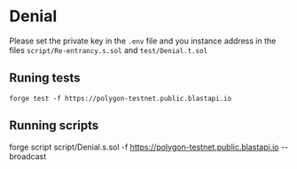 # Denial

Please set the private key in the `.env` file and you instance address in the files `script/Re-entrancy.s.sol` and `test/Denial.t.sol`

## Runing tests

`forge test -f https://polygon-testnet.public.blastapi.io`

## Running scripts

forge script script/Denial.s.sol -f https://polygon-testnet.public.blastapi.io --broadcast